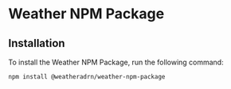 # Weather NPM Package

## Installation

To install the Weather NPM Package, run the following command:

```bash
npm install @weatheradrn/weather-npm-package
```